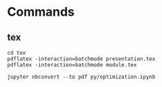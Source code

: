 # Commands

## tex

```shell
cd tex
pdflatex -interaction=batchmode presentation.tex
pdflatex -interaction=batchmode module.tex
```

```shell
jupyter nbconvert --to pdf py/optimization.ipynb
```
